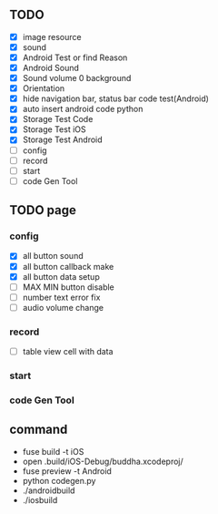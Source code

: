 ## TODO
- [x] image resource
- [x] sound
- [x] Android Test or find Reason
- [x] Android Sound
- [x] Sound volume 0 background
- [x] Orientation
- [x] hide navigation bar, status bar code test(Android)
- [x] auto insert android code python
- [x] Storage Test Code
- [x] Storage Test iOS
- [x] Storage Test Android
- [ ] config
- [ ] record
- [ ] start
- [ ] code Gen Tool

## TODO page
### config
- [x] all button sound
- [x] all button callback make
- [x] all button data setup
- [ ] MAX MIN button disable
- [ ] number text error fix
- [ ] audio volume change
### record
- [ ] table view cell with data
### start
### code Gen Tool

## command
- fuse build -t iOS
- open .build/iOS-Debug/buddha.xcodeproj/
- fuse preview -t Android
- python codegen.py
- ./androidbuild
- ./iosbuild
